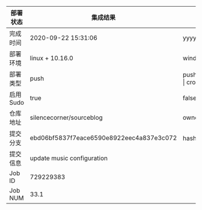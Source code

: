 部署状态 | 集成结果 | 参考值
---|---|---
完成时间 | 2020-09-22 15:31:06 | yyyy-mm-dd hh:mm:ss
部署环境 | linux + 10.16.0 | window \| linux + stable
部署类型 | push | push \| pull_request \| api \| cron
启用Sudo | true | false \| true
仓库地址 | silencecorner/sourceblog | owner_name/repo_name
提交分支 | ebd06bf5837f7eace6590e8922eec4a837e3c072 | hash 16位
提交信息 | update music configuration |
Job ID   | 729229383 |
Job NUM  | 33.1 |
